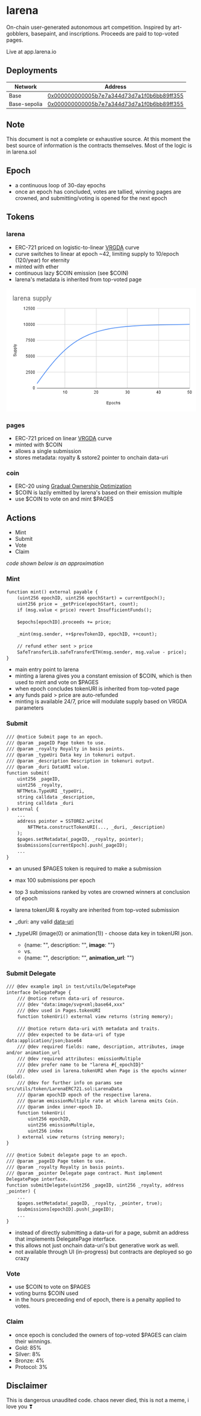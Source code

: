 # larena

On-chain user-generated autonomous art competition.
Inspired by art-gobblers, basepaint, and inscriptions.
Proceeds are paid to top-voted pages.

Live at app.larena.io

## Deployments

| Network       | Address                                                                           |
| ------------- | --------------------------------------------------------------------------------- |
| Base          |[0x000000000005b7e7a344d73d7a1f0b6bb89ff355](https://basescan.org/address/0x000000000005b7e7a344d73d7a1f0b6bb89ff355)|
| Base-sepolia  |[0x000000000005b7e7a344d73d7a1f0b6bb89ff355](https://basescan.org/address/0x000000000005b7e7a344d73d7a1f0b6bb89ff355)|

## Note

This document is not a complete or exhaustive source. At this moment the best source of information is the contracts themselves. Most of the logic is in larena.sol

## Epoch

- a continuous loop of 30-day epochs
- once an epoch has concluded, votes are tallied, winning pages are crowned, and submitting/voting is opened for the next epoch

## Tokens

### larena

- ERC-721 priced on logistic-to-linear [VRGDA](https://www.paradigm.xyz/2022/08/vrgda#logistic-issuance-schedule) curve
- curve switches to linear at epoch ~42, limiting supply to 10/epoch (120/year) for eternity
- minted with ether
- continuous lazy $COIN emission (see $COIN)
- larena's metadata is inherited from top-voted page
  
![larena supply](/assets/larena%20supply.png)

### pages

- ERC-721 priced on linear [VRGDA](https://www.paradigm.xyz/2022/08/vrgda#linear) curve
- minted with $COIN
- allows a single submission
- stores metadata: royalty & sstore2 pointer to onchain data-uri

### coin

- ERC-20 using [Gradual Ownership Optimization](https://www.paradigm.xyz/2022/09/goo)
- $COIN is lazily emitted by larena's based on their emission multiple
- use $COIN to vote on and mint $PAGES

## Actions
- Mint
- Submit
- Vote
- Claim

*code shown below is an approximation*

### Mint

```solidity
function mint() external payable {
    (uint256 epochID, uint256 epochStart) = currentEpoch();
    uint256 price = _getPrice(epochStart, count);
    if (msg.value < price) revert InsufficientFunds();

    $epochs[epochID].proceeds += price;

    _mint(msg.sender, ++$prevTokenID, epochID, ++count);

    // refund ether sent > price
    SafeTransferLib.safeTransferETH(msg.sender, msg.value - price);
}
```

- main entry point to larena
- minting a larena gives you a constant emission of $COIN, which is then used to mint and vote on $PAGES
- when epoch concludes tokenURI is inherited from top-voted page
- any funds paid > price are auto-refunded
- minting is available 24/7, price will modulate supply based on VRGDA parameters

### Submit

```solidity
/// @notice Submit page to an epoch.
/// @param _pageID Page token to use.
/// @param _royalty Royalty in basis points.
/// @param _typeUri Data key in tokenuri output.
/// @param _description Description in tokenuri output.
/// @param _duri DataURI value.
function submit(
    uint256 _pageID,
    uint256 _royalty,
    NFTMeta.TypeURI _typeUri,
    string calldata _description,
    string calldata _duri
) external {
    ...
    address pointer = SSTORE2.write(
        NFTMeta.constructTokenURI(..., _duri, _description)
    );
    $pages.setMetadata(_pageID, _royalty, pointer);
    $submissions[currentEpoch].push(_pageID);
    ...
}
```

- an unused $PAGES token is required to make a submission
- max 100 submissions per epoch
- top 3 submissions ranked by votes are crowned winners at conclusion of epoch
- larena tokenURI & royalty are inherited from top-voted submission

- _duri: any valid [data-uri](https://developer.mozilla.org/en-US/docs/Web/HTTP/Basics_of_HTTP/Data_URLs)
- _typeURI (image(0) or animation(1)) - choose data key in tokenURI json. 
    - {name: "", description: "", **image**: ""} 
    - vs.
    - {name: "", description: "", **animation_url**: ""}

### Submit Delegate
```solidity
/// @dev example impl in test/utils/DelegatePage
interface DelegatePage {
    /// @notice return data-uri of resource.
    /// @dev "data:image/svg+xml;base64,xxx"
    /// @dev used in Pages.tokenURI
    function tokenUri() external view returns (string memory);

    /// @notice return data-uri with metadata and traits.
    /// @dev expected to be data-uri of type data:application/json;base64
    /// @dev required fields: name, description, attributes, image and/or animation_url
    /// @dev required attributes: emissionMultiple
    /// @dev prefer name to be "larena #{_epochID}"
    /// @dev used in larena.tokenURI when Page is the epochs winner (Gold).
    /// @dev for further info on params see src/utils/token/LarenaERC721.sol:LarenaData
    /// @param epochID epoch of the respective larena.
    /// @param emissionMultiple rate at which larena emits Coin.
    /// @param index inner-epoch ID.
    function tokenUri(
        uint256 epochID,
        uint256 emissionMultiple,
        uint256 index
    ) external view returns (string memory);
}

/// @notice Submit delegate page to an epoch.
/// @param _pageID Page token to use.
/// @param _royalty Royalty in basis points.
/// @param _pointer Delegate page contract. Must implement DelegatePage interface.
function submitDelegate(uint256 _pageID, uint256 _royalty, address _pointer) {
    ...
    $pages.setMetadata(_pageID, _royalty, _pointer, true);
    $submissions[epochID].push(_pageID);
    ...
}
```

- instead of directly submitting a data-uri for a page, submit an address that implements DelegatePage interface.
- this allows not just onchain data-uri's but generative work as well.
- not available through UI (in-progress) but contracts are deployed so go crazy

### Vote

- use $COIN to vote on $PAGES
- voting burns $COIN used
- in the hours preceeding end of epoch, there is a penalty applied to votes.

### Claim

- once epoch is concluded the owners of top-voted $PAGES can claim their winnings.
- Gold: 85%
- Silver: 8%
- Bronze: 4%
- Protocol: 3%

## Disclaimer
This is dangerous unaudited code.
chaos never died, this is not a meme, i love you ❣
